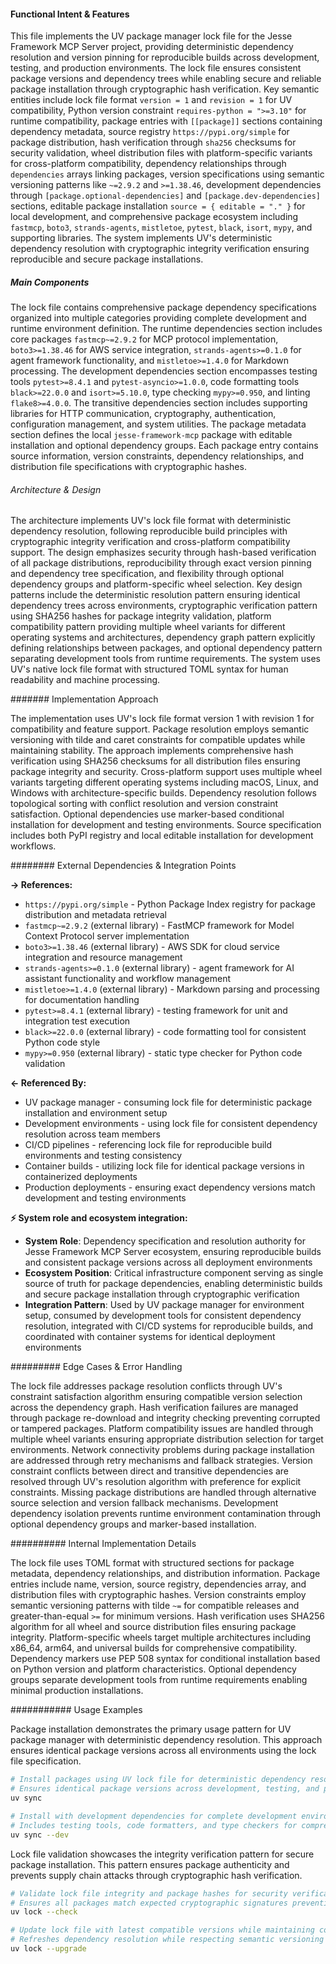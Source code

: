 <!-- CACHE_METADATA_START -->
<!-- Source File: {PROJECT_ROOT}/jesse-framework-mcp/uv.lock -->
<!-- Cached On: 2025-07-05T14:57:23.492683 -->
<!-- Source Modified: 2025-07-03T11:11:35.454291 -->
<!-- Cache Version: 1.0 -->
<!-- CACHE_METADATA_END -->

#### Functional Intent & Features

This file implements the UV package manager lock file for the Jesse Framework MCP Server project, providing deterministic dependency resolution and version pinning for reproducible builds across development, testing, and production environments. The lock file ensures consistent package versions and dependency trees while enabling secure and reliable package installation through cryptographic hash verification. Key semantic entities include lock file format `version = 1` and `revision = 1` for UV compatibility, Python version constraint `requires-python = ">=3.10"` for runtime compatibility, package entries with `[[package]]` sections containing dependency metadata, source registry `https://pypi.org/simple` for package distribution, hash verification through `sha256` checksums for security validation, wheel distribution files with platform-specific variants for cross-platform compatibility, dependency relationships through `dependencies` arrays linking packages, version specifications using semantic versioning patterns like `~=2.9.2` and `>=1.38.46`, development dependencies through `[package.optional-dependencies]` and `[package.dev-dependencies]` sections, editable package installation `source = { editable = "." }` for local development, and comprehensive package ecosystem including `fastmcp`, `boto3`, `strands-agents`, `mistletoe`, `pytest`, `black`, `isort`, `mypy`, and supporting libraries. The system implements UV's deterministic dependency resolution with cryptographic integrity verification ensuring reproducible and secure package installations.

##### Main Components

The lock file contains comprehensive package dependency specifications organized into multiple categories providing complete development and runtime environment definition. The runtime dependencies section includes core packages `fastmcp~=2.9.2` for MCP protocol implementation, `boto3>=1.38.46` for AWS service integration, `strands-agents>=0.1.0` for agent framework functionality, and `mistletoe>=1.4.0` for Markdown processing. The development dependencies section encompasses testing tools `pytest>=8.4.1` and `pytest-asyncio>=1.0.0`, code formatting tools `black>=22.0.0` and `isort>=5.10.0`, type checking `mypy>=0.950`, and linting `flake8>=4.0.0`. The transitive dependencies section includes supporting libraries for HTTP communication, cryptography, authentication, configuration management, and system utilities. The package metadata section defines the local `jesse-framework-mcp` package with editable installation and optional dependency groups. Each package entry contains source information, version constraints, dependency relationships, and distribution file specifications with cryptographic hashes.

###### Architecture & Design

The architecture implements UV's lock file format with deterministic dependency resolution, following reproducible build principles with cryptographic integrity verification and cross-platform compatibility support. The design emphasizes security through hash-based verification of all package distributions, reproducibility through exact version pinning and dependency tree specification, and flexibility through optional dependency groups and platform-specific wheel selection. Key design patterns include the deterministic resolution pattern ensuring identical dependency trees across environments, cryptographic verification pattern using SHA256 hashes for package integrity validation, platform compatibility pattern providing multiple wheel variants for different operating systems and architectures, dependency graph pattern explicitly defining relationships between packages, and optional dependency pattern separating development tools from runtime requirements. The system uses UV's native lock file format with structured TOML syntax for human readability and machine processing.

####### Implementation Approach

The implementation uses UV's lock file format version 1 with revision 1 for compatibility and feature support. Package resolution employs semantic versioning with tilde and caret constraints for compatible updates while maintaining stability. The approach implements comprehensive hash verification using SHA256 checksums for all distribution files ensuring package integrity and security. Cross-platform support uses multiple wheel variants targeting different operating systems including macOS, Linux, and Windows with architecture-specific builds. Dependency resolution follows topological sorting with conflict resolution and version constraint satisfaction. Optional dependencies use marker-based conditional installation for development and testing environments. Source specification includes both PyPI registry and local editable installation for development workflows.

######## External Dependencies & Integration Points

**→ References:**
- `https://pypi.org/simple` - Python Package Index registry for package distribution and metadata retrieval
- `fastmcp~=2.9.2` (external library) - FastMCP framework for Model Context Protocol server implementation
- `boto3>=1.38.46` (external library) - AWS SDK for cloud service integration and resource management
- `strands-agents>=0.1.0` (external library) - agent framework for AI assistant functionality and workflow management
- `mistletoe>=1.4.0` (external library) - Markdown parsing and processing for documentation handling
- `pytest>=8.4.1` (external library) - testing framework for unit and integration test execution
- `black>=22.0.0` (external library) - code formatting tool for consistent Python code style
- `mypy>=0.950` (external library) - static type checker for Python code validation

**← Referenced By:**
- UV package manager - consuming lock file for deterministic package installation and environment setup
- Development environments - using lock file for consistent dependency resolution across team members
- CI/CD pipelines - referencing lock file for reproducible build environments and testing consistency
- Container builds - utilizing lock file for identical package versions in containerized deployments
- Production deployments - ensuring exact dependency versions match development and testing environments

**⚡ System role and ecosystem integration:**
- **System Role**: Dependency specification and resolution authority for Jesse Framework MCP Server ecosystem, ensuring reproducible builds and consistent package versions across all deployment environments
- **Ecosystem Position**: Critical infrastructure component serving as single source of truth for package dependencies, enabling deterministic builds and secure package installation through cryptographic verification
- **Integration Pattern**: Used by UV package manager for environment setup, consumed by development tools for consistent dependency resolution, integrated with CI/CD systems for reproducible builds, and coordinated with container systems for identical deployment environments

######### Edge Cases & Error Handling

The lock file addresses package resolution conflicts through UV's constraint satisfaction algorithm ensuring compatible version selection across the dependency graph. Hash verification failures are managed through package re-download and integrity checking preventing corrupted or tampered packages. Platform compatibility issues are handled through multiple wheel variants ensuring appropriate distribution selection for target environments. Network connectivity problems during package installation are addressed through retry mechanisms and fallback strategies. Version constraint conflicts between direct and transitive dependencies are resolved through UV's resolution algorithm with preference for explicit constraints. Missing package distributions are handled through alternative source selection and version fallback mechanisms. Development dependency isolation prevents runtime environment contamination through optional dependency groups and marker-based installation.

########## Internal Implementation Details

The lock file uses TOML format with structured sections for package metadata, dependency relationships, and distribution information. Package entries include name, version, source registry, dependencies array, and distribution files with cryptographic hashes. Version constraints employ semantic versioning patterns with tilde `~=` for compatible releases and greater-than-equal `>=` for minimum versions. Hash verification uses SHA256 algorithm for all wheel and source distribution files ensuring package integrity. Platform-specific wheels target multiple architectures including x86_64, arm64, and universal builds for comprehensive compatibility. Dependency markers use PEP 508 syntax for conditional installation based on Python version and platform characteristics. Optional dependency groups separate development tools from runtime requirements enabling minimal production installations.

########### Usage Examples

Package installation demonstrates the primary usage pattern for UV package manager with deterministic dependency resolution. This approach ensures identical package versions across all environments using the lock file specification.

```bash
# Install packages using UV lock file for deterministic dependency resolution
# Ensures identical package versions across development, testing, and production environments
uv sync

# Install with development dependencies for complete development environment setup
# Includes testing tools, code formatters, and type checkers for comprehensive development workflow
uv sync --dev
```

Lock file validation showcases the integrity verification pattern for secure package installation. This pattern ensures package authenticity and prevents supply chain attacks through cryptographic hash verification.

```bash
# Validate lock file integrity and package hashes for security verification
# Ensures all packages match expected cryptographic signatures preventing tampering
uv lock --check

# Update lock file with latest compatible versions while maintaining constraints
# Refreshes dependency resolution while respecting semantic versioning boundaries
uv lock --upgrade
```